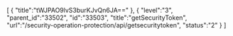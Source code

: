 [
	{
		"title":"tWJPAO9lvS3burKJvQn6JA=="
	},
	{
		"level":"3",
		"parent_id":"33502",
		"id":"33503",
		"title":"getSecurityToken",
		"url":"/security-operation-protection/api/getsecuritytoken",
		"status":"2"
	}
]
